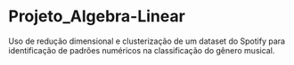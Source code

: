 # Projeto_Algebra-Linear

Uso de redução dimensional e clusterização de um dataset do Spotify para identificação de padrões numéricos na classificação do gênero musical.
